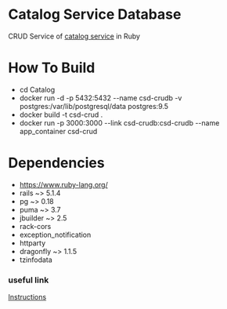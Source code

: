 # Catalog Service Database
CRUD Service of [catalog service](https://github.com/IF1007/catalog-service) in Ruby

# How To Build

 - cd Catalog
 - docker run -d -p 5432:5432 --name csd-crudb -v postgres:/var/lib/postgresql/data postgres:9.5
 - docker build -t csd-crud .
 - docker run -p 3000:3000 --link csd-crudb:csd-crudb --name app_container csd-crud

# Dependencies
 - https://www.ruby-lang.org/
 - rails ~> 5.1.4
 - pg ~> 0.18
 - puma ~> 3.7
 - jbuilder ~> 2.5
 - rack-cors
 - exception_notification
 - httparty
 - dragonfly ~> 1.1.5
 - tzinfodata

### useful link

[Instructions](http://www.coshx.com.s3-website-us-east-1.amazonaws.com/blog/2016/08/23/configuring-docker-to-work-with-an-existing-rails-application/)
